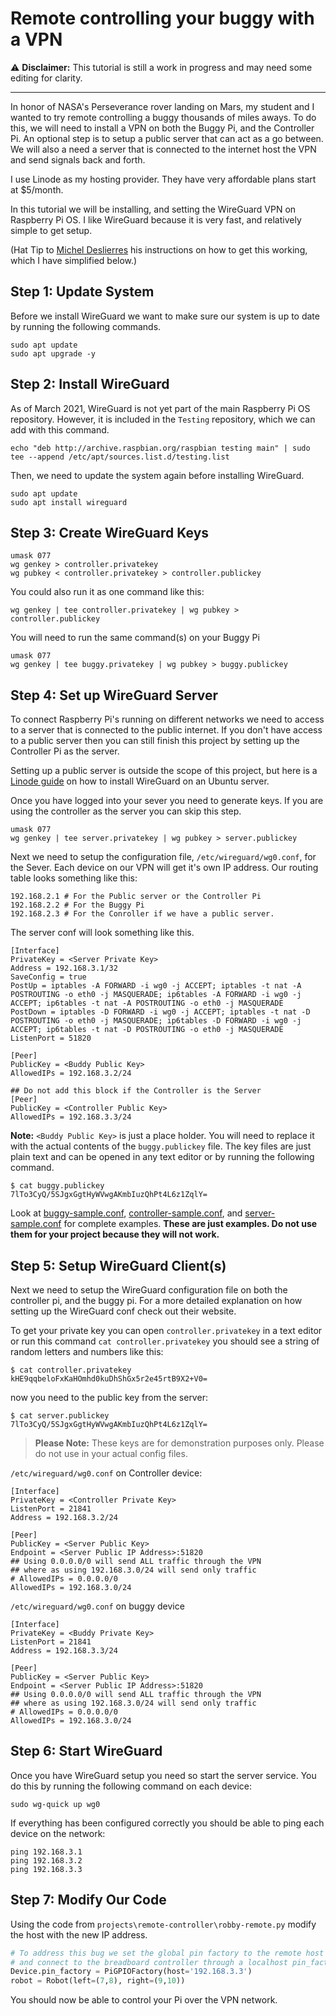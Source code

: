 # Remote controlling your buggy with a VPN

⚠️ **Disclaimer:** This tutorial is still a work in progress and may need some editing for clarity.

---
In honor of NASA's Perseverance rover landing on Mars, my student and I wanted to try remote controlling a buggy thousands of miles aways. To do this, we will need to install a VPN on both the Buggy Pi, and the Controller Pi. An optional step is to setup a public server that can act as a go between.
We will also a need a server that is connected to the internet host the VPN and send signals back and forth. 

I use Linode as my hosting provider. They have very affordable plans start at $5/month.

In this tutorial we will be installing, and setting the WireGuard VPN on Raspberry Pi OS. I like WireGuard because it is very fast, and relatively simple to get setup.

(Hat Tip to [Michel Deslierres](https://sigmdel.ca/michel/ha/wireguard/wireguard_02_en.html) his instructions on how to get this working, which I have simplified below.)

## Step 1: Update System

Before we install WireGuard we want to make sure our system is up to date by running the following commands.

```
sudo apt update 
sudo apt upgrade -y
```

## Step 2: Install WireGuard

As of March 2021, WireGuard is not yet part of the main Raspberry Pi OS repository. However, it is included in the `Testing` repository, which we can add with this command.

```
echo "deb http://archive.raspbian.org/raspbian testing main" | sudo tee --append /etc/apt/sources.list.d/testing.list
```

Then, we need to update the system again before installing WireGuard.

```
sudo apt update
sudo apt install wireguard
```

## Step 3: Create WireGuard Keys

```
umask 077
wg genkey > controller.privatekey
wg pubkey < controller.privatekey > controller.publickey
```

You could also run it as one command like this:
```
wg genkey | tee controller.privatekey | wg pubkey > controller.publickey
```

You will need to run the same command(s) on your Buggy Pi
```
umask 077
wg genkey | tee buggy.privatekey | wg pubkey > buggy.publickey
```

## Step 4: Set up WireGuard Server

To connect Raspberry Pi's running on different networks we need to access to a server that is connected to the public internet. If you don't have access to a public server then you can still finish this project by setting up the Controller Pi as the server.

Setting up a public server is outside the scope of this project, but here is a [Linode guide](https://www.linode.com/docs/guides/set-up-wireguard-vpn-on-ubuntu/) on how to install WireGuard on an Ubuntu server.

Once you have logged into your sever you need to generate keys. If you are using the controller as the server you can skip this step.

```
umask 077
wg genkey | tee server.privatekey | wg pubkey > server.publickey
```

Next we need to setup the configuration file, `/etc/wireguard/wg0.conf`, for the Sever. Each device on our VPN will get it's own IP address. Our routing table looks something like this:

```
192.168.2.1 # For the Public server or the Controller Pi
192.168.2.2 # For the Buggy Pi
192.168.2.3 # For the Conroller if we have a public server.
```

The server conf will look something like this.
```
[Interface]
PrivateKey = <Server Private Key>
Address = 192.168.3.1/32
SaveConfig = true
PostUp = iptables -A FORWARD -i wg0 -j ACCEPT; iptables -t nat -A POSTROUTING -o eth0 -j MASQUERADE; ip6tables -A FORWARD -i wg0 -j ACCEPT; ip6tables -t nat -A POSTROUTING -o eth0 -j MASQUERADE
PostDown = iptables -D FORWARD -i wg0 -j ACCEPT; iptables -t nat -D POSTROUTING -o eth0 -j MASQUERADE; ip6tables -D FORWARD -i wg0 -j ACCEPT; ip6tables -t nat -D POSTROUTING -o eth0 -j MASQUERADE
ListenPort = 51820

[Peer]
PublicKey = <Buddy Public Key>
AllowedIPs = 192.168.3.2/24

## Do not add this block if the Controller is the Server
[Peer]
PublicKey = <Controller Public Key>
AllowedIPs = 192.168.3.3/24
```

**Note:**
`<Buddy Public Key>` is just a place holder. You will need to replace it with the actual contents of the `buggy.publickey` file. The key files are just plain text and can be opened in any text editor or by running the following command.


```
$ cat buggy.publickey
7lTo3CyQ/5SJgxGgtHyWVwgAKmbIuzQhPt4L6z1ZqlY=
```

Look at [buggy-sample.conf](projects/vpn/buggy-sample.conf),  [controller-sample.conf](projects/vpn/controller-sample.conf), and [server-sample.conf](projects/vpn/server-sample.conf) for complete examples. **These are just examples. Do not use them for your project because they will not work.**

## Step 5: Setup WireGuard Client(s)

Next we need to setup the WireGuard configuration file on both the controller pi, and the buggy pi. For a more detailed explanation on how setting up the WireGuard conf check out their website. 


To get your private key you can open `controller.privatekey` in a text editor or run this command `cat controller.privatekey` you should see a string of random letters and numbers like this:
```
$ cat controller.privatekey
kHE9qqbeloFxKaHOmhd0kuDhShGx5r2e45rtB9X2+V0=
```

now you need to the public key from the server:
```
$ cat server.publickey
7lTo3CyQ/5SJgxGgtHyWVwgAKmbIuzQhPt4L6z1ZqlY=
```

> **Please Note:** These keys are for demonstration purposes only. Please do not use in your actual config files.

`/etc/wireguard/wg0.conf` on Controller device:
```
[Interface]
PrivateKey = <Controller Private Key>
ListenPort = 21841
Address = 192.168.3.2/24

[Peer]
PublicKey = <Server Public Key>
Endpoint = <Server Public IP Address>:51820
## Using 0.0.0.0/0 will send ALL traffic through the VPN 
## where as using 192.168.3.0/24 will send only traffic 
# AllowedIPs = 0.0.0.0/0
AllowedIPs = 192.168.3.0/24
```

`/etc/wireguard/wg0.conf` on buggy device
```
[Interface]
PrivateKey = <Buddy Private Key>
ListenPort = 21841
Address = 192.168.3.3/24

[Peer]
PublicKey = <Server Public Key>
Endpoint = <Server Public IP Address>:51820
## Using 0.0.0.0/0 will send ALL traffic through the VPN 
## where as using 192.168.3.0/24 will send only traffic 
# AllowedIPs = 0.0.0.0/0
AllowedIPs = 192.168.3.0/24
```

## Step 6: Start WireGuard

Once you have WireGuard setup you need so start the server service. You do this by running the following command on each device:
```
sudo wg-quick up wg0
```

If everything has been configured correctly you should be able to ping each device on the network:
```
ping 192.168.3.1
ping 192.168.3.2
ping 192.168.3.3
``` 

## Step 7: Modify Our Code

Using the code from `projects\remote-controller\robby-remote.py` modify the host with the new IP address.

```python
# To address this bug we set the global pin factory to the remote host
# and connect to the breadboard controller through a localhost pin_factory.
Device.pin_factory = PiGPIOFactory(host='192.168.3.3')
robot = Robot(left=(7,8), right=(9,10))
```

You should now be able to control your Pi over the VPN network.
